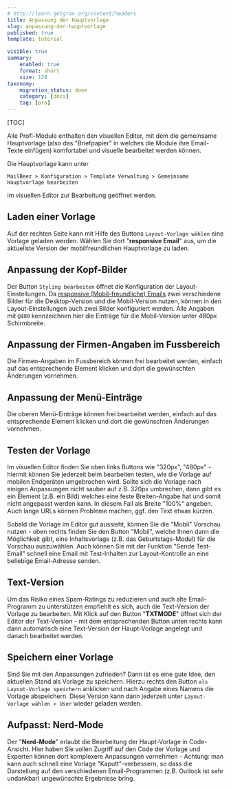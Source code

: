 ```yaml
---
# http://learn.getgrav.org/content/headers
title: Anpassung der Hauptvorlage
slug: anpassung-der-hauptvorlage
published: true
template: tutorial

visible: true
summary:
    enabled: true
    format: short
    size: 128
taxonomy:
    migration_status: done
    category: [docs]
    tag: [pro]
---
```


[TOC]

Alle Profi-Module enthalten den visuellen Editor, mit dem die gemeinsame Hauptvorlage (also das "Briefpapier" in welches die Module ihre Email-Texte einfügen) komfortabel und visuelle bearbeitet werden können.

Die Hauptvorlage kann unter 

`MailBeez > Konfiguration > Template Verwaltung > Gemeinsame Hauptvorlage bearbeiten` 

im visuellen Editor zur Bearbeitung geöffnet werden.


## Laden einer Vorlage

Auf der rechten Seite kann mit Hilfe des Buttons `Layout-Vorlage wählen` eine Vorlage geladen werden. Wählen Sie dort "**responsive Email**" aus, um die aktuellste Version der mobilfreundlichen Hauptvorlage zu laden.

## Anpassung der Kopf-Bilder

Der Button `Styling bearbeiten` öffnet die Konfiguration der Layout-Einstellungen. Da [responsive (Mobil-freundliche) Emails](/dokumentation/responsive-emails) zwei verschiedene Bilder für die Desktop-Version und die Mobil-Version nutzen, können in den Layout-Einstellungen auch zwei Bilder konfiguriert werden. Alle Angaben mit `@480` kennzeichnen hier die Einträge für die Mobil-Version unter 480px Schirmbreite.


## Anpassung der Firmen-Angaben im Fussbereich

Die Firmen-Angaben im Fussbereich können frei bearbeitet werden, einfach auf das entsprechende Element klicken und dort die gewünschten Änderungen vornehmen.

## Anpassung der Menü-Einträge

Die oberen Menü-Einträge können frei bearbeitet werden, einfach auf das entsprechende Element klicken und dort die gewünschten Änderungen vornehmen.


## Testen der Vorlage

Im visuellen Editor finden Sie oben links Buttons wie "320px", "480px" - hiermit können Sie jederzeit beim bearbeiten testen, wie die Vorlage auf mobilen Endgeräten umgebrochen wird. Sollte sich die Vorlage nach einigen Anpassungen nicht sauber auf z.B. 320px umbrechen, dann gibt es ein Element (z.B. ein Bild) welches eine feste Breiten-Angabe hat und somit nicht angepasst werden kann. In diesem Fall als Breite "100%" angeben. Auch lange URLs können Probleme machen, ggf. den Text etwas kürzen.

Sobald die Vorlage im Editor gut aussieht, können Sie die "Mobil" Vorschau nutzen - oben rechts finden Sie den Button "Mobil", welche Ihnen dann die Möglichkeit gibt, eine Inhaltsvorlage (z.B. das Geburtstags-Modul) für die Vorschau auszuwählen. Auch können Sie mit der Funktion "Sende Test-Email" schnell eine Email mit Test-Inhalten zur Layout-Kontrolle an eine beliebige Email-Adresse senden.


## Text-Version

Um das Risiko eines Spam-Ratings zu reduzieren und auch alte Email-Programm zu unterstützen empfiehlt es sich, auch die Text-Version der Vorlage zu bearbeiten. Mit Klick auf den Button "**TXTMODE**" öffnet sich der Editor der Text-Version - mit dem entsprechenden Button unten rechts kann dann automatisch eine Text-Version der Haupt-Vorlage angelegt und danach bearbeitet werden.


## Speichern einer Vorlage

Sind Sie mit den Anpassungen zufrieden? Dann ist es eine gute Idee, den aktuellen Stand als Vorlage zu speichern. Hierzu rechts den Button `als Layout-Vorlage speichern` anklicken und nach Angabe eines Namens die Vorlage abspeichern. Diese Version kann dann jederzeit unter  `Layout-Vorlage wählen > User` wieder geladen werden.
 
 
## Aufpasst: Nerd-Mode

Der "**Nerd-Mode**" erlaubt die Bearbeitung der Haupt-Vorlage in Code-Ansicht. Hier haben Sie vollen Zugriff auf den Code der Vorlage und Experten können dort komplexere Anpassungen vornehmen - Achtung: man kann auch schnell eine Vorlage "Kaputt"-verbessern, so dass die Darstellung auf den verschiedenen Email-Programmen (z.B. Outlook ist sehr undankbar) ungewünschte Ergebnisse bring.